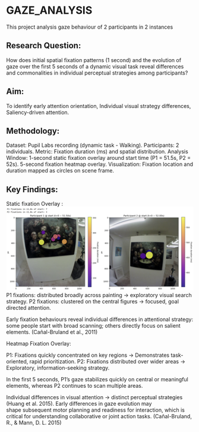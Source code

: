 # GAZE_ANALYSIS
This project analysis gaze behaviour of 2 participants in 2 instances

## Research Question:
How does initial spatial fixation patterns (1 second) and the evolution of gaze over the first 5 seconds of a dynamic visual task reveal differences and commonalities in individual perceptual strategies among participants?

## Aim: 
To identify early attention orientation, Individual visual strategy differences, Saliency-driven attention.

## Methodology:
Dataset: Pupil Labs recording (dynamic task - Walking).
Participants: 2 individuals.
Metric: Fixation duration (ms) and spatial distribution.
Analysis Window: 
1-second static fixation overlay around start time (P1 = 51.5s, P2 = 52s).
5-second fixation heatmap overlay.
Visualization: Fixation location and duration mapped as circles on scene frame. 

## Key Findings:

Static fixation Overlay :
![static_fixation](visual/static_overlay_steve_susan.png) 
P1 fixations: distributed broadly across painting → exploratory visual search strategy.
P2 fixations: clustered on the central figures → focused, goal directed attention.

Early fixation behaviours reveal individual differences in attentional strategy: some people start with broad scanning; others directly focus on salient elements. (Cañal-Bruland et al., 2011)


Heatmap Fixation Overlay:

P1: Fixations quickly concentrated on key regions → Demonstrates task-oriented, rapid prioritization.
P2: Fixations distributed over wider areas  → Exploratory, information-seeking strategy.

In the first 5 seconds, P1’s gaze stabilizes quickly on central or meaningful elements, whereas P2 continues to scan multiple areas.

Individual differences in visual attention → distinct perceptual strategies (Huang et al. 2015).
Early differences in gaze evolution may shape subsequent motor planning and readiness for interaction, which is critical for understanding collaborative or joint action tasks. (Cañal-Bruland, R., & Mann, D. L. 2015)







